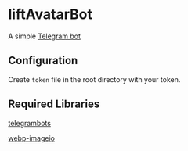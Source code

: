 # liftAvatarBot
A simple [Telegram bot](https://t.me/liftAvatarBot)
## Configuration
Create `token` file in the root directory with your token.
## Required Libraries
[telegrambots](https://github.com/rubenlagus/TelegramBots)

[webp-imageio](https://bitbucket.org/luciad/webp-imageio)